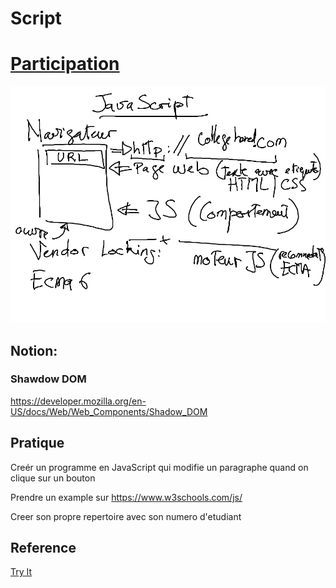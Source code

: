 # Script 

# [Participation](.scripts/Participation.md)

![alt tag](images/ECMAjs.png)

## Notion:

### Shawdow DOM

https://developer.mozilla.org/en-US/docs/Web/Web_Components/Shadow_DOM

## Pratique

Creér un programme en JavaScript qui modifie un paragraphe quand on clique sur un bouton

Prendre un example sur https://www.w3schools.com/js/

Creer son propre repertoire avec son numero d'etudiant

## Reference

[Try It](https://www.w3schools.com/html/tryit.asp?filename=tryhtml_default)

